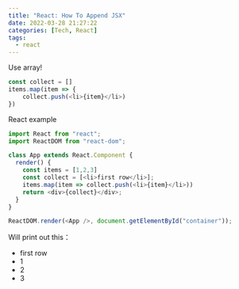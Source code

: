 ```yaml
---
title: "React: How To Append JSX"
date: 2022-03-28 21:27:22
categories: [Tech, React]
tags:
  - react
---
```


Use array!
```javascript
const collect = []
items.map(item => {
    collect.push(<li>{item}</li>)
})
```

React example
```javascript
import React from "react";
import ReactDOM from "react-dom";

class App extends React.Component {
  render() {
    const items = [1,2,3]
    const collect = [<li>first row</li>];
    items.map(item => collect.push(<li>{item}</li>))
    return <div>{collect}</div>;
  }
}

ReactDOM.render(<App />, document.getElementById("container"));
```

Will print out this：
- first row
- 1
- 2
- 3